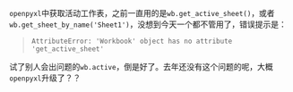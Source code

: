 `openpyxl`中获取活动工作表，之前一直用的是`wb.get_active_sheet()`，或者`wb.get_sheet_by_name('Sheet1')`，没想到今天一个都不管用了，错误提示是：



> ```
> AttributeError: 'Workbook' object has no attribute 'get_active_sheet'
> ```

试了别人会出问题的`wb.active`，倒是好了。去年还没有这个问题的呢，大概`openpyxl`升级了？？

